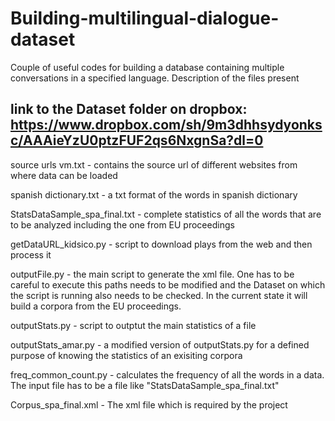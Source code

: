 # Building-multilingual-dialogue-dataset
Couple of useful codes for building a database containing multiple conversations in a specified language.
Description of the files present

link to the Dataset folder on dropbox: https://www.dropbox.com/sh/9m3dhhsydyonksc/AAAieYzU0ptzFUF2qs6NxgnSa?dl=0
------------------------------------------------------------------------------------------------------------------------------
source urls vm.txt - contains the source url of different websites from where data can be loaded

spanish dictionary.txt - a txt format of the words in spanish dictionary

StatsDataSample_spa_final.txt - complete statistics of all the words that are to be analyzed including the one from EU proceedings

getDataURL_kidsico.py - script to download plays from the web and then process it

outputFile.py -  the main script to generate the xml file. One has to be careful to execute this paths needs to be modified and the Dataset on which the script is running also needs to be checked. In the current state it will build a corpora from the EU proceedings.

outputStats.py - script to outptut the main statistics of a file

outputStats_amar.py - a modified version of outputStats.py for a defined purpose of knowing the statistics of an exisiting corpora

freq_common_count.py - calculates the frequency of all the words in a data. The input file has to be a file like "StatsDataSample_spa_final.txt"

Corpus_spa_final.xml - The xml file which is required by the project

